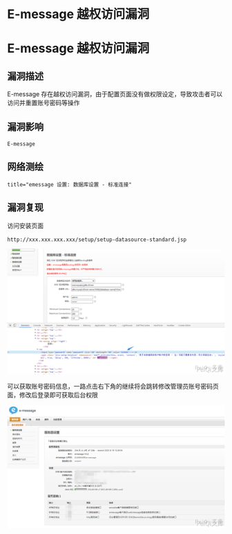 # E-message 越权访问漏洞

# E-message 越权访问漏洞

## 漏洞描述

E-message 存在越权访问漏洞，由于配置页面没有做权限设定，导致攻击者可以访问并重置账号密码等操作

## 漏洞影响

```
E-message
```

## 网络测绘

```
title="emessage 设置: 数据库设置 - 标准连接"
```

## 漏洞复现

访问安装页面

```plain
http://xxx.xxx.xxx.xxx/setup/setup-datasource-standard.jsp
```

![](/images/202202101934751.png)



可以获取账号密码信息，一路点击右下角的继续将会跳转修改管理员账号密码页面，修改后登录即可获取后台权限



![](/images/202202101934975.png)

